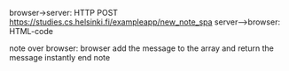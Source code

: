 browser->server: HTTP POST https://studies.cs.helsinki.fi/exampleapp/new_note_spa
server-->browser: HTML-code

note over browser:
browser add the message to the array and return the message instantly
end note